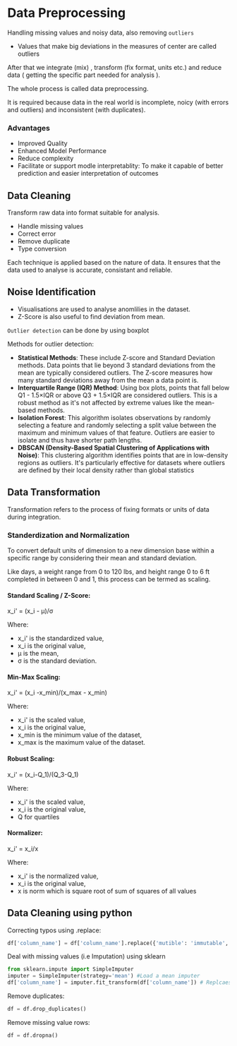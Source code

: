 # Data Preprocessing
Handling missing values and noisy data, also removing ```outliers```

* Values that make big deviations in the measures of center are called outliers

After that we integrate (mix) , transform (fix format, units etc.) and reduce data ( getting the specific part needed for analysis ).

The whole process is called data preprocessing.

It is required because data in the real world is incomplete, noicy (with errors and outliers) and inconsistent (with duplicates).

### Advantages
* Improved Quality
* Enhanced Model Performance
* Reduce complexity
* Facilitate or support modle interpretablity: To make it capable of better prediction and easier interpretation of outcomes

## Data Cleaning

Transform raw data into format suitable for analysis.

* Handle missing values
* Correct error
* Remove duplicate
* Type conversion

Each technique is applied based on the nature of data.
It ensures that the data used to analyse is accurate, consistant and reliable.

## Noise Identification

* Visualisations are used to analyse anomlilies in the dataset.
* Z-Score is also useful to find deviation from mean.

```Outlier detection``` can be done by using boxplot

Methods for outlier detection:
* **Statistical Methods**: These include Z-score and Standard Deviation methods. Data points that lie beyond 3 standard deviations from the mean are typically considered outliers. The Z-score measures how many standard deviations away from the mean a data point is.
* **Interquartile Range (IQR) Method**: Using box plots, points that fall below Q1 - 1.5×IQR or above Q3 + 1.5×IQR are considered outliers. This is a robust method as it's not affected by extreme values like the mean-based methods.
* **Isolation Forest**: This algorithm isolates observations by randomly selecting a feature and randomly selecting a split value between the maximum and minimum values of that feature. Outliers are easier to isolate and thus have shorter path lengths.
* **DBSCAN (Density-Based Spatial Clustering of Applications with Noise)**: This clustering algorithm identifies points that are in low-density regions as outliers. It's particularly effective for datasets where outliers are defined by their local density rather than global statistics

## Data Transformation

Transformation refers to the process of fixing formats or units of data during integration.

### Standerdization and Normalization


To convert default units of dimension to a new dimension base within a specific range by considering their mean and standard deviation.

Like days, a weight range from 0 to 120 lbs, and height range 0 to 6 ft completed in between 0 and 1, this process can be termed as scaling.


#### Standard Scaling / Z-Score:


x_i' = (x_i - μ)/σ 


Where:
- x_i' is the standardized value,
- x_i is the original value,
- μ is the mean,
- σ is the standard deviation.


#### Min-Max Scaling:


x_i' = (x_i -x_min)/(x_max - x_min)


Where:
- x_i' is the scaled value,
- x_i is the original value,
- x_min is the minimum value of the dataset,
- x_max is the maximum value of the dataset.

#### Robust Scaling:


 x_i' = (x_i-Q_1)/(Q_3-Q_1)


Where:


- x_i' is the scaled value,
- x_i is the original value,
- Q for quartiles


#### Normalizer:


x_i' = x_i/x


Where:
- x_i' is the normalized value,
- x_i is the original value,
- x is norm which is square root of sum of squares of all values


## Data Cleaning using python

Correcting typos using .replace:
```python
df['column_name'] = df['column_name'].replace({'mutible': 'immutable', 'erro': 'error'})
```

Deal with missing values (i.e Imputation) using sklearn

```python
from sklearn.impute import SimpleImputer
imputer = SimpleImputer(strategy='mean') #Load a mean imputer
df['column_name'] = imputer.fit_transform(df['column_name']) # Replcaes missing values with mean
```

Remove duplicates:
```python
df = df.drop_duplicates()
```
Remove missing value rows:

```python
df = df.dropna()
```

